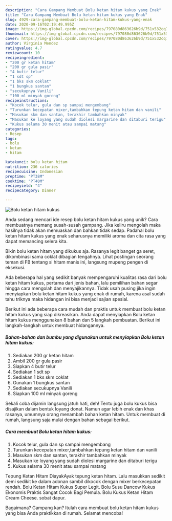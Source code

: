 ```yaml
---
description: "Cara Gampang Membuat Bolu ketan hitam kukus yang Enak"
title: "Cara Gampang Membuat Bolu ketan hitam kukus yang Enak"
slug: 4929-cara-gampang-membuat-bolu-ketan-hitam-kukus-yang-enak
date: 2020-09-16T02:19:49.995Z
image: https://img-global.cpcdn.com/recipes/797080d863626b9d/751x532cq70/bolu-ketan-hitam-kukus-foto-resep-utama.jpg
thumbnail: https://img-global.cpcdn.com/recipes/797080d863626b9d/751x532cq70/bolu-ketan-hitam-kukus-foto-resep-utama.jpg
cover: https://img-global.cpcdn.com/recipes/797080d863626b9d/751x532cq70/bolu-ketan-hitam-kukus-foto-resep-utama.jpg
author: Virginia Mendez
ratingvalue: 4.7
reviewcount: 10
recipeingredient:
- "200 gr ketan hitam"
- "200 gr gula pasir"
- "4 butir telur"
- "1 sdt sp"
- "1 bks skm coklat"
- "1 bungkus santan"
- "secukupnya Vanili"
- "100 ml minyak goreng"
recipeinstructions:
- "Kocok telur, gula dan sp sampai mengembang"
- "Turunkan kecepatan mixer,tambahkan tepung ketan hitam dan vanili"
- "Masukan skm dan santan, terakhir tambahkan minyak"
- "Masukan ke loyang yang sudah diolesi margarine dan ditaburi terigu"
- "Kukus selama 30 menit atau sampai matang"
categories:
- Resep
tags:
- bolu
- ketan
- hitam

katakunci: bolu ketan hitam 
nutrition: 236 calories
recipecuisine: Indonesian
preptime: "PT38M"
cooktime: "PT40M"
recipeyield: "4"
recipecategory: Dinner

---
```



![Bolu ketan hitam kukus](https://img-global.cpcdn.com/recipes/797080d863626b9d/751x532cq70/bolu-ketan-hitam-kukus-foto-resep-utama.jpg)

Anda sedang mencari ide resep bolu ketan hitam kukus yang unik? Cara membuatnya memang susah-susah gampang. Jika keliru mengolah maka hasilnya tidak akan memuaskan dan bahkan tidak sedap. Padahal bolu ketan hitam kukus yang enak seharusnya memiliki aroma dan cita rasa yang dapat memancing selera kita.

Bikin bolu ketan hitam yang dikukus aja. Rasanya legit banget ga seret, dikombinasi sama coklat dibagian tengahnya. Lihat postingan seorang teman di FB tentang si hitam manis ini, langsung mupeng pengen di eksekusi.

Ada beberapa hal yang sedikit banyak mempengaruhi kualitas rasa dari bolu ketan hitam kukus, pertama dari jenis bahan, lalu pemilihan bahan segar hingga cara mengolah dan menyajikannya. Tidak usah pusing jika ingin menyiapkan bolu ketan hitam kukus yang enak di rumah, karena asal sudah tahu triknya maka hidangan ini bisa menjadi sajian spesial.


Berikut ini ada beberapa cara mudah dan praktis untuk membuat bolu ketan hitam kukus yang siap dikreasikan. Anda dapat menyiapkan Bolu ketan hitam kukus menggunakan 8 bahan dan 5 langkah pembuatan. Berikut ini langkah-langkah untuk membuat hidangannya.

<!--inarticleads1-->

##### Bahan-bahan dan bumbu yang digunakan untuk menyiapkan Bolu ketan hitam kukus:

1. Sediakan 200 gr ketan hitam
1. Ambil 200 gr gula pasir
1. Siapkan 4 butir telur
1. Sediakan 1 sdt sp
1. Sediakan 1 bks skm coklat
1. Gunakan 1 bungkus santan
1. Sediakan secukupnya Vanili
1. Siapkan 100 ml minyak goreng


Sekali coba dijamin langsung jatuh hati, deh! Tentu juga bolu kukus bisa disajikan dalam bentuk loyang donat. Namun agar lebih enak dan khas rasanya, umumnya orang menambah bahan ketan hitam. Untuk membuat di rumah, langsung saja mulai dengan bahan sebagai berikut. 

<!--inarticleads2-->

##### Cara membuat Bolu ketan hitam kukus:

1. Kocok telur, gula dan sp sampai mengembang
1. Turunkan kecepatan mixer,tambahkan tepung ketan hitam dan vanili
1. Masukan skm dan santan, terakhir tambahkan minyak
1. Masukan ke loyang yang sudah diolesi margarine dan ditaburi terigu
1. Kukus selama 30 menit atau sampai matang


Tepung Ketan Hitam DiayakAyak tepung ketan hitam. Lalu masukkan sedikit demi sedikit ke dalam adonan sambil dikocok dengan mixer berkecepatan rendah. Bolu Ketan Hitam Kukus Super Legit. Bolu Susu Dancow Kukus Ekonomis Praktis Sangat Cocok Bagi Pemula. Bolu Kukus Ketan Hitam Cream Cheese. sobat dapur. 

Bagaimana? Gampang kan? Itulah cara membuat bolu ketan hitam kukus yang bisa Anda praktikkan di rumah. Selamat mencoba!
